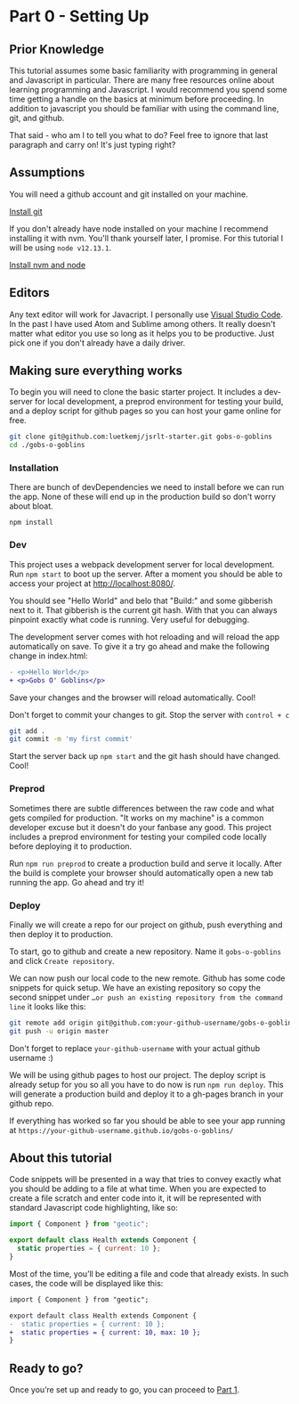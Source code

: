 # Part 0 - Setting Up

## Prior Knowledge

This tutorial assumes some basic familiarity with programming in general and Javascript in particular. There are many free resources online about learning programming and Javascript. I would recommend you spend some time getting a handle on the basics at minimum before proceeding. In addition to javascript you should be familiar with using the command line, git, and github.

That said - who am I to tell you what to do? Feel free to ignore that last paragraph and carry on! It's just typing right?

## Assumptions

You will need a github account and git installed on your machine.

[Install git](https://git-scm.com/book/en/v2/Getting-Started-Installing-Git)

If you don't already have node installed on your machine I recommend installing it with nvm. You'll thank yourself later, I promise. For this tutorial I will be using `node v12.13.1`.

[Install nvm and node](https://github.com/nvm-sh/nvm#installing-and-updating)

## Editors

Any text editor will work for Javacript. I personally use [Visual Studio Code](https://code.visualstudio.com/). In the past I have used Atom and Sublime among others. It really doesn't matter what editor you use so long as it helps you to be productive. Just pick one if you don't already have a daily driver.

## Making sure everything works

To begin you will need to clone the basic starter project. It includes a dev-server for local development, a preprod environment for testing your build, and a deploy script for github pages so you can host your game online for free.

```bash
git clone git@github.com:luetkemj/jsrlt-starter.git gobs-o-goblins
cd ./gobs-o-goblins
```

### Installation

There are bunch of devDependencies we need to install before we can run the app. None of these will end up in the production build so don't worry about bloat.

`npm install`

### Dev

This project uses a webpack development server for local development. Run `npm start` to boot up the server. After a moment you should be able to access your project at [http://localhost:8080/](http://localhost:8080/).

You should see "Hello World" and belo that "Build:" and some gibberish next to it. That gibberish is the current git hash. With that you can always pinpoint exactly what code is running. Very useful for debugging.

The development server comes with hot reloading and will reload the app automatically on save. To give it a try go ahead and make the following change in index.html:

```diff
- <p>Hello World</p>
+ <p>Gobs O' Goblins</p>
```

Save your changes and the browser will reload automatically. Cool!

Don't forget to commit your changes to git. Stop the server with `control + c`

```bash
git add .
git commit -m 'my first commit'
```

Start the server back up `npm start` and the git hash should have changed. Cool!

### Preprod

Sometimes there are subtle differences between the raw code and what gets compiled for production. "It works on my machine" is a common developer excuse but it doesn't do your fanbase any good. This project includes a preprod environment for testing your compiled code locally before deploying it to production.

Run `npm run preprod` to create a production build and serve it locally. After the build is complete your browser should automatically open a new tab running the app. Go ahead and try it!

### Deploy

Finally we will create a repo for our project on github, push everything and then deploy it to production.

To start, go to github and create a new repository. Name it `gobs-o-goblins` and click `Create repository`.

We can now push our local code to the new remote. Github has some code snippets for quick setup. We have an existing repository so copy the second snippet under `…or push an existing repository from the command line` it looks like this:

```bash
git remote add origin git@github.com:your-github-username/gobs-o-goblins.git
git push -u origin master
```

Don't forget to replace `your-github-username` with your actual github username :)

We will be using github pages to host our project. The deploy script is already setup for you so all you have to do now is run `npm run deploy`. This will generate a production build and deploy it to a gh-pages branch in your github repo.

If everything has worked so far you should be able to see your app running at `https://your-github-username.github.io/gobs-o-goblins/`

## About this tutorial

Code snippets will be presented in a way that tries to convey exactly what you should be adding to a file at what time. When you are expected to create a file scratch and enter code into it, it will be represented with standard Javascript code highlighting, like so:

```javascript
import { Component } from "geotic";

export default class Health extends Component {
  static properties = { current: 10 };
}
```

Most of the time, you’ll be editing a file and code that already exists. In such cases, the code will be displayed like this:

```diff
import { Component } from "geotic";

export default class Health extends Component {
-  static properties = { current: 10 };
+  static properties = { current: 10, max: 10 };
}
```

## Ready to go?

Once you’re set up and ready to go, you can proceed to [Part 1](https://github.com/luetkemj/jsrlt/blob/master/tutorial/part1.md).
